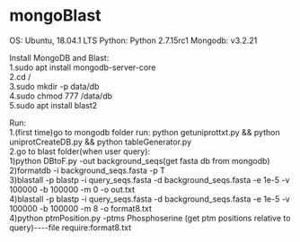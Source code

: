 # mongoBlast
OS: Ubuntu, 18.04.1 LTS
Python: Python 2.7.15rc1
Mongodb: v3.2.21 

Install MongoDB and Blast:  
1.sudo apt install mongodb-server-core  
2.cd /  
3.sudo mkdir -p data/db  
4.sudo chmod 777 /data/db  
5.sudo apt install blast2  

Run:  
1.(first time)go to mongodb folder run: python getuniprottxt.py && python uniprotCreateDB.py && python tableGenerator.py  
2.go to blast folder(when user query):  
    1)python DBtoF.py -out background_seqs(get fasta db from mongodb)  
    2)formatdb -i background_seqs.fasta -p T  
    3)blastall -p blastp -i query_seqs.fasta -d background_seqs.fasta -e 1e-5 -v 100000 -b 100000 -m 0 -o out.txt  
    4)blastall -p blastp -i query_seqs.fasta -d background_seqs.fasta -e 1e-5 -v 100000 -b 100000 -m 8 -o format8.txt  
    4)python ptmPosition.py -ptms Phosphoserine (get ptm positions relative to query)----file require:format8.txt  
    


